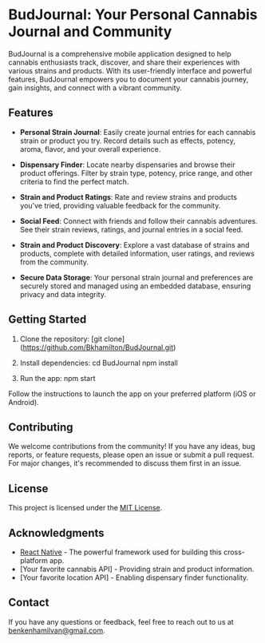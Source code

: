 # BudJournal: Your Personal Cannabis Journal and Community

BudJournal is a comprehensive mobile application designed to help cannabis enthusiasts track, discover, and share their experiences with various strains and products. With its user-friendly interface and powerful features, BudJournal empowers you to document your cannabis journey, gain insights, and connect with a vibrant community.

## Features

- **Personal Strain Journal**: Easily create journal entries for each cannabis strain or product you try. Record details such as effects, potency, aroma, flavor, and your overall experience.

- **Dispensary Finder**: Locate nearby dispensaries and browse their product offerings. Filter by strain type, potency, price range, and other criteria to find the perfect match.

- **Strain and Product Ratings**: Rate and review strains and products you've tried, providing valuable feedback for the community.

- **Social Feed**: Connect with friends and follow their cannabis adventures. See their strain reviews, ratings, and journal entries in a social feed.

- **Strain and Product Discovery**: Explore a vast database of strains and products, complete with detailed information, user ratings, and reviews from the community.

- **Secure Data Storage**: Your personal strain journal and preferences are securely stored and managed using an embedded database, ensuring privacy and data integrity.

## Getting Started

1. Clone the repository:
  [git clone] (https://github.com/Bkhamilton/BudJournal.git) 

2. Install dependencies:
  cd BudJournal
  npm install    
    
3. Run the app:
  npm start

Follow the instructions to launch the app on your preferred platform (iOS or Android).

## Contributing

We welcome contributions from the community! If you have any ideas, bug reports, or feature requests, please open an issue or submit a pull request. For major changes, it's recommended to discuss them first in an issue.

## License

This project is licensed under the [MIT License](LICENSE).

## Acknowledgments

- [React Native](https://reactnative.dev/) - The powerful framework used for building this cross-platform app.
- [Your favorite cannabis API] - Providing strain and product information.
- [Your favorite location API] - Enabling dispensary finder functionality.

## Contact

If you have any questions or feedback, feel free to reach out to us at [benkenhamilvan@gmail.com](mailto:benkenhamilvan@gmail.com).
